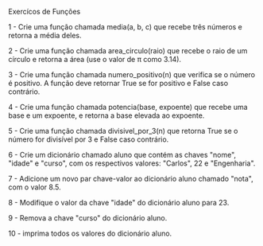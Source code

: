 Exercícos de Funções

1 - Crie uma função chamada media(a, b, c) que recebe 
    três números e retorna a média deles.

2 - Crie uma função chamada area_circulo(raio) que recebe 
    o raio de um círculo e retorna a área (use o valor de π como 3.14).

3 - Crie uma função chamada numero_positivo(n) que verifica se o número é positivo. 
    A função deve retornar True se for positivo e False caso contrário.

4 - Crie uma função chamada potencia(base, expoente) que recebe uma base e um expoente, 
    e retorna a base elevada ao expoente.

5 - Crie uma função chamada divisivel_por_3(n) que retorna True se o número for 
    divisível por 3 e False caso contrário.

6 - Crie um dicionário chamado aluno que contém as chaves "nome", "idade" e "curso", 
    com os respectivos valores: "Carlos", 22 e "Engenharia".

7 - Adicione um novo par chave-valor ao dicionário aluno chamado "nota", 
    com o valor 8.5.

8 - Modifique o valor da chave "idade" do dicionário aluno para 23.

9 - Remova a chave "curso" do dicionário aluno.

10 - imprima todos os valores do dicionário aluno.